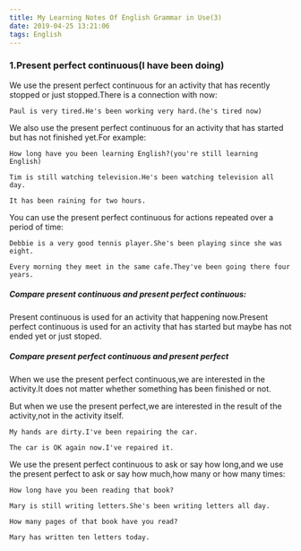```yaml
---
title: My Learning Notes Of English Grammar in Use(3)
date: 2019-04-25 13:21:06
tags: English
---
```


### 1.Present perfect continuous(I have been doing)

We use the present perfect continuous for an activity that has recently stopped or just stopped.There is a connection with now:

```
Paul is very tired.He's been working very hard.(he's tired now)
```

We also use the present perfect continuous for an activity that has started but has not finished yet.For example:

```
How long have you been learning English?(you're still learning English)

Tim is still watching television.He's been watching television all day.

It has been raining for two hours.
```

You can use the present perfect continuous for actions repeated over a period of time:

```
Debbie is a very good tennis player.She's been playing since she was eight.

Every morning they meet in the same cafe.They've been going there four years.
```

##### Compare *present continuous* and *present perfect continuous*:

Present continuous is used for an activity that happening now.Present perfect continuous is used for an activity that has started but maybe has not ended yet or just stoped.

##### Compare *present perfect continuous* and *present perfect*

When we use the present perfect continuous,we are interested in the activity.It does not matter whether something has been finished or not.

But when we use the present perfect,we are interested in the result of the activity,not in the activity itself.

```
My hands are dirty.I've been repairing the car.

The car is OK again now.I've repaired it.
```

We use the present perfect continuous to ask or say how long,and we use the present perfect to ask or say how much,how many or how many times:

```
How long have you been reading that book?

Mary is still writing letters.She's been writing letters all day.

How many pages of that book have you read?

Mary has written ten letters today.
```